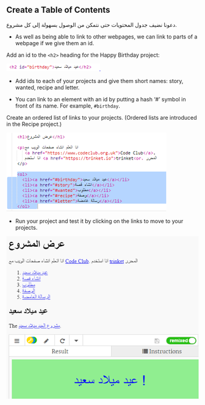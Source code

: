 ## Create a Table of Contents

دعونا نضيف جدول المحتويات حتى نتمكن من الوصول بسهولة إلى كل مشروع.

+ As well as being able to link to other webpages, we can link to parts of a webpage if we give them an id. 

Add an id to the `<h2>` heading for the Happy Birthday project:

![لقطة شاشة](images/showcase-id.png)

+ Add ids to each of your projects and give them short names: story, wanted, recipe and letter.

+ You can link to an element with an id by putting a hash ‘#’ symbol in front of its name. For example, `#birthday`.

Create an ordered list of links to your projects. (Ordered lists are introduced in the Recipe project.)

![لقطة الشاشة](images/showcase-list.png)

+ Run your project and test it by clicking on the links to move to your projects. 

![لقطة الشاشة](images/showcase-list-output.png)